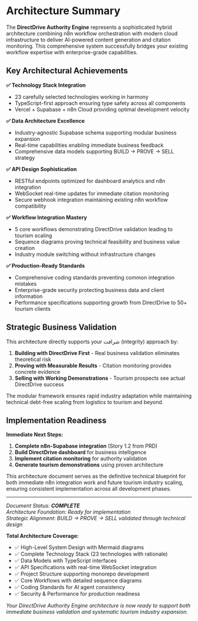 # Architecture Summary

The **DirectDrive Authority Engine** represents a sophisticated hybrid architecture combining n8n workflow orchestration with modern cloud infrastructure to deliver AI-powered content generation and citation monitoring. This comprehensive system successfully bridges your existing workflow expertise with enterprise-grade capabilities.

## Key Architectural Achievements

**✅ Technology Stack Integration**
- 23 carefully selected technologies working in harmony
- TypeScript-first approach ensuring type safety across all components
- Vercel + Supabase + n8n Cloud providing optimal development velocity

**✅ Data Architecture Excellence**  
- Industry-agnostic Supabase schema supporting modular business expansion
- Real-time capabilities enabling immediate business feedback
- Comprehensive data models supporting BUILD → PROVE → SELL strategy

**✅ API Design Sophistication**
- RESTful endpoints optimized for dashboard analytics and n8n integration
- WebSocket real-time updates for immediate citation monitoring
- Secure webhook integration maintaining existing n8n workflow compatibility

**✅ Workflow Integration Mastery**
- 5 core workflows demonstrating DirectDrive validation leading to tourism scaling
- Sequence diagrams proving technical feasibility and business value creation
- Industry module switching without infrastructure changes

**✅ Production-Ready Standards**
- Comprehensive coding standards preventing common integration mistakes
- Enterprise-grade security protecting business data and client information  
- Performance specifications supporting growth from DirectDrive to 50+ tourism clients

## Strategic Business Validation

This architecture directly supports your شرافت (integrity) approach by:

1. **Building with DirectDrive First** - Real business validation eliminates theoretical risk
2. **Proving with Measurable Results** - Citation monitoring provides concrete evidence  
3. **Selling with Working Demonstrations** - Tourism prospects see actual DirectDrive success

The modular framework ensures rapid industry adaptation while maintaining technical debt-free scaling from logistics to tourism and beyond.

## Implementation Readiness

**Immediate Next Steps:**
1. **Complete n8n-Supabase integration** (Story 1.2 from PRD)
2. **Build DirectDrive dashboard** for business intelligence
3. **Implement citation monitoring** for authority validation  
4. **Generate tourism demonstrations** using proven architecture

This architecture document serves as the definitive technical blueprint for both immediate n8n integration work and future tourism industry scaling, ensuring consistent implementation across all development phases.

---

*Document Status: **COMPLETE***  
*Architecture Foundation: Ready for implementation*  
*Strategic Alignment: BUILD → PROVE → SELL validated through technical design*

**Total Architecture Coverage:**
- ✅ High-Level System Design with Mermaid diagrams
- ✅ Complete Technology Stack (23 technologies with rationale)  
- ✅ Data Models with TypeScript interfaces
- ✅ API Specifications with real-time WebSocket integration
- ✅ Project Structure supporting monorepo development
- ✅ Core Workflows with detailed sequence diagrams
- ✅ Coding Standards for AI agent consistency
- ✅ Security & Performance for production readiness

*Your DirectDrive Authority Engine architecture is now ready to support both immediate business validation and systematic tourism industry expansion.*